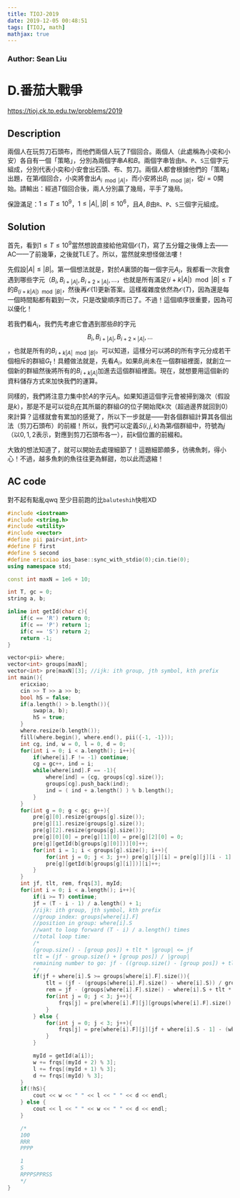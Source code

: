 ```yaml
---
title: TIOJ-2019
date: 2019-12-05 00:48:51
tags: [TIOJ, math]
mathjax: true
---
```

### Author: Sean Liu

# D.番茄大戰爭

https://tioj.ck.tp.edu.tw/problems/2019

## Description
兩個人在玩剪刀石頭布，而他們兩個人玩了$T$個回合。兩個人（此處稱為小奕和小安）各自有一個「策略」，分別為兩個字串$A$和$B$。兩個字串皆由`R`、`P`、`S`三個字元組成，分別代表小奕和小安會出石頭、布、剪刀。兩個人都會根據他們的「策略」出題，在第$i$個回合，小奕將會出$A _ {i \mod {|A|}}$，而小安將出$B _ {i \mod{|B|}}$，從$i = 0$開始。請輸出：經過$T$個回合後，兩人分別贏了幾局，平手了幾局。

保證滿足：$1 \leq T \leq 10^9$，$1 \leq |A|, |B| \leq 10^6$，且$A, B$由`R`、`P`、`S`三個字元組成。

## Solution
首先，看到$1 \leq T \leq 10^9$當然想說直接給他寫個$\mathcal{O}(T)$，寫了五分鐘之後傳上去——AC——了前幾筆，之後就TLE了。所以，當然就來想怪做法嘍！ 

先假設$|A| \leq |B|$。第一個想法就是，對於$A$裏頭的每一個字元$A_i$，我都看一次我會遇到哪些字元（$B_i, B _ {i + |A|}, B _ {i + 2\times|A|}, \dots$，也就是所有滿足$(i + k|A|) \mod{|B|} \leq T$的$B _ {(i + k|A|)\mod{|B|}}$，然後再$\mathcal{O}(1)$更新答案。這樣複雜度依然為$\mathcal{O}(T)$，因為還是每一個時間點都有戳到一次，只是改變順序而已了。不過！這個順序很重要，因為可以優化！

若我們看$A_i$，我們先考慮它會遇到那些$B$的字元$$B_i, B _ {i + |A|}, B _ {i + 2\times|A|}, \dots $$，也就是所有的$B _ {i + k|A| \mod{|B|}}$。可以知道，這樣分可以將$B$的所有字元分成若干個相斥的群組$G_t$！具體做法就是，先看$A_i$，如果$B_i$尚未在一個群組裡面，就創立一個新的群組然後將所有的$B _ {i + k|A|}$加進去這個群組裡面。現在，就想要用這個新的資料儲存方式來加快我們的運算。

同樣的，我們將注意力集中於$A$的字元$A_i$。如果知道這個字元會被掃到幾次（假設是$k$），那是不是可以從$B_i$在其所屬的群組$G$的位子開始爬$k$次（超過邊界就回到$0$）來計算？這樣就會有累加的感覺了，所以下一步就是——對各個群組計算其各個出法（剪刀石頭布）的前綴！所以，我們可以定義$S(i, j, k)$為第$i$個群組中，符號為$j$（以$0,1,2$表示，對應到剪刀石頭布各一），前$k$個位置的前綴和。

大致的想法知道了，就可以開始去處理細節了！這題細節頗多，彷彿魚刺，得小心！不過，越多魚刺的魚往往更為鮮甜，勿以此而退縮！

## AC code
對不起有點亂qwq 至少目前跑的比`baluteshih`快啦XD

``` cpp
#include <iostream>
#include <string.h>
#include <utility>
#include <vector>
#define pii pair<int,int>
#define F first
#define S second
#define ericxiao ios_base::sync_with_stdio(0);cin.tie(0);
using namespace std;

const int maxN = 1e6 + 10;

int T, gc = 0;
string a, b;

inline int getId(char c){
    if(c == 'R') return 0;
    if(c == 'P') return 1;
    if(c == 'S') return 2;
    return -1;
}

vector<pii> where;
vector<int> groups[maxN];
vector<int> pre[maxN][3]; //ijk: ith group, jth symbol, kth prefix
int main(){
    ericxiao;
    cin >> T >> a >> b;
    bool hS = false;
    if(a.length() > b.length()){
        swap(a, b);
        hS = true;
    }
    where.resize(b.length());
    fill(where.begin(), where.end(), pii({-1, -1}));
    int cg, ind, w = 0, l = 0, d = 0;
    for(int i = 0; i < a.length(); i++){
        if(where[i].F != -1) continue;
        cg = gc++, ind = i;
        while(where[ind].F == -1){
            where[ind] = {cg, groups[cg].size()};
            groups[cg].push_back(ind);
            ind = ( ind + a.length() ) % b.length();
        }
    }
    for(int g = 0; g < gc; g++){
        pre[g][0].resize(groups[g].size());
        pre[g][1].resize(groups[g].size());
        pre[g][2].resize(groups[g].size());
        pre[g][0][0] = pre[g][1][0] = pre[g][2][0] = 0;
        pre[g][getId(b[groups[g][0]])][0]++;
        for(int i = 1; i < groups[g].size(); i++){
            for(int j = 0; j < 3; j++) pre[g][j][i] = pre[g][j][i - 1];
            pre[g][getId(b[groups[g][i]])][i]++;
        }
    }
    int jf, tlt, rem, frqs[3], myId;
    for(int i = 0; i < a.length(); i++){
        if(i >= T) continue;
        jf = (T - i - 1) / a.length() + 1;
        //ijk: ith group, jth symbol, kth prefix
        //group index: groups[where[i].F]
        //position in group: where[i].S
        //want to loop forward (T - i) / a.length() times
        //total loop time:
        /*
        (group.size() - [group pos]) + tlt * |group| <= jf
        tlt = (jf - group.size() + [group pos]) / |group|
        remaining number to go: jf - ((group.size() - [group pos]) + tlt * |group|)
        */
        if(jf + where[i].S >= groups[where[i].F].size()){
            tlt = (jf - (groups[where[i].F].size() - where[i].S)) / groups[where[i].F].size();
            rem = jf - (groups[where[i].F].size() - where[i].S + tlt * groups[where[i].F].size());
            for(int j = 0; j < 3; j++){
                frqs[j] = pre[where[i].F][j][groups[where[i].F].size() - 1] * (tlt + 1) + (rem ? pre[where[i].F][j][rem - 1] : 0) - (where[i].S ? pre[where[i].F][j][where[i].S - 1] : 0);
            }
        } else {
            for(int j = 0; j < 3; j++){
                frqs[j] = pre[where[i].F][j][jf + where[i].S - 1] - (where[i].S ? pre[where[i].F][j][where[i].S - 1] : 0);
            }
        }

        myId = getId(a[i]);
        w += frqs[(myId + 2) % 3];
        l += frqs[(myId + 1) % 3];
        d += frqs[(myId) % 3];
    }
    if(!hS){
        cout << w << " " << l << " " << d << endl;
    } else {
        cout << l << " " << w << " " << d << endl;
    }

    /*
    100
    RRR
    PPPP

    1
    S
    RPPPSPPRSS
    */
}
```